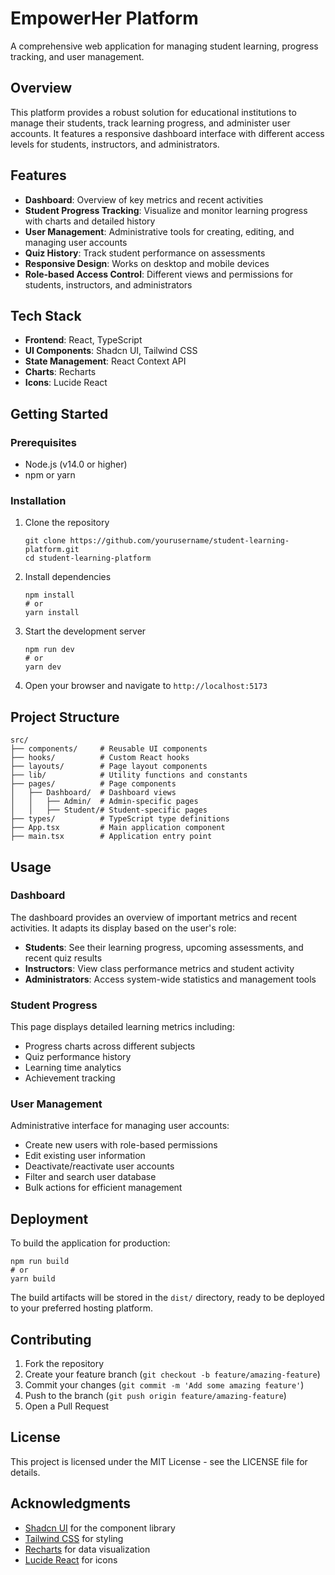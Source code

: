 # EmpowerHer Platform

A comprehensive web application for managing student learning, progress tracking, and user management.

## Overview

This platform provides a robust solution for educational institutions to manage their students, track learning progress, and administer user accounts. It features a responsive dashboard interface with different access levels for students, instructors, and administrators.

## Features

- **Dashboard**: Overview of key metrics and recent activities
- **Student Progress Tracking**: Visualize and monitor learning progress with charts and detailed history
- **User Management**: Administrative tools for creating, editing, and managing user accounts
- **Quiz History**: Track student performance on assessments
- **Responsive Design**: Works on desktop and mobile devices
- **Role-based Access Control**: Different views and permissions for students, instructors, and administrators

## Tech Stack

- **Frontend**: React, TypeScript
- **UI Components**: Shadcn UI, Tailwind CSS
- **State Management**: React Context API
- **Charts**: Recharts
- **Icons**: Lucide React

## Getting Started

### Prerequisites

- Node.js (v14.0 or higher)
- npm or yarn

### Installation

1. Clone the repository
   ```
   git clone https://github.com/yourusername/student-learning-platform.git
   cd student-learning-platform
   ```

2. Install dependencies
   ```
   npm install
   # or
   yarn install
   ```

3. Start the development server
   ```
   npm run dev
   # or
   yarn dev
   ```

4. Open your browser and navigate to `http://localhost:5173`

## Project Structure

```
src/
├── components/     # Reusable UI components
├── hooks/          # Custom React hooks
├── layouts/        # Page layout components
├── lib/            # Utility functions and constants
├── pages/          # Page components
│   ├── Dashboard/  # Dashboard views
│   │   ├── Admin/  # Admin-specific pages
│   │   ├── Student/# Student-specific pages
├── types/          # TypeScript type definitions
├── App.tsx         # Main application component
├── main.tsx        # Application entry point
```

## Usage

### Dashboard

The dashboard provides an overview of important metrics and recent activities. It adapts its display based on the user's role:

- **Students**: See their learning progress, upcoming assessments, and recent quiz results
- **Instructors**: View class performance metrics and student activity
- **Administrators**: Access system-wide statistics and management tools

### Student Progress

This page displays detailed learning metrics including:

- Progress charts across different subjects
- Quiz performance history
- Learning time analytics
- Achievement tracking

### User Management

Administrative interface for managing user accounts:

- Create new users with role-based permissions
- Edit existing user information
- Deactivate/reactivate user accounts
- Filter and search user database
- Bulk actions for efficient management

## Deployment

To build the application for production:

```
npm run build
# or
yarn build
```

The build artifacts will be stored in the `dist/` directory, ready to be deployed to your preferred hosting platform.

## Contributing

1. Fork the repository
2. Create your feature branch (`git checkout -b feature/amazing-feature`)
3. Commit your changes (`git commit -m 'Add some amazing feature'`)
4. Push to the branch (`git push origin feature/amazing-feature`)
5. Open a Pull Request

## License

This project is licensed under the MIT License - see the LICENSE file for details.

## Acknowledgments

- [Shadcn UI](https://ui.shadcn.com/) for the component library
- [Tailwind CSS](https://tailwindcss.com/) for styling
- [Recharts](https://recharts.org/) for data visualization
- [Lucide React](https://lucide.dev/) for icons

